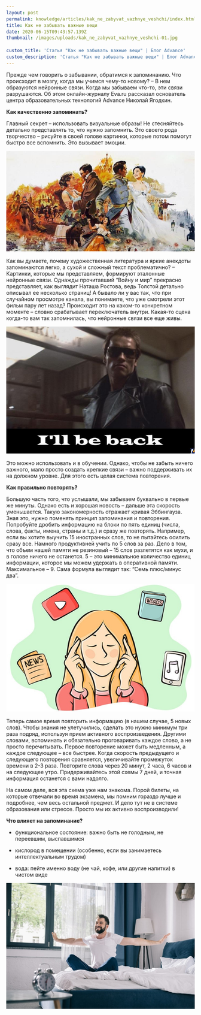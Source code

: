 ```yaml
---
layout: post
permalink: knowledge/articles/kak_ne_zabyvat_vazhnye_veshchi/index.html
title: Как не забывать важные вещи
date: 2020-06-15T09:43:57.139Z
thumbnail: /images/uploads/kak_ne_zabyvat_vazhnye_veshchi-01.jpg

custom_title: 'Статья "Как не забывать важные вещи" | Блог Advance'
custom_description: 'Статья "Как не забывать важные вещи" | Блог Advance-club.ru'
---
```

Прежде чем говорить о забывании, обратимся к запоминанию. Что происходит в мозгу, когда мы учимся чему-то новому? – В нем образуются нейронные связи. Когда мы забываем что-то, эти связи разрушаются. Об этом онлайн-журналу Eva.ru рассказал основатель центра образовательных технологий Advance Николай Ягодкин.

**Как качественно запоминать?**

Главный секрет – использовать визуальные образы! Не стесняйтесь детально представлять то, что нужно запомнить. Это своего рода творчество – рисуйте в своей голове картинки, которые потом помогут быстро все вспомнить. Это вызывает эмоции.

![](/images/uploads/kak_ne_zabyvat_vazhnye_veshchi-02.jpg)

Как вы думаете, почему художественная литература и яркие анекдоты запоминаются легко, а сухой и сложный текст проблематично? – Картинки, которые мы представляем, формируют эталонные нейронные связи. Однажды прочитавший “Войну и мир” прекрасно представляет, как выглядит Наташа Ростова, ведь Толстой детально описывал ее несколько страниц! А бывало ли у вас так, что при случайном просмотре канала, вы понимаете, что уже смотрели этот фильм пару лет назад? Происходит это на каком-то конкретном моменте – словно срабатывает переключатель внутри. Какая-то сцена когда-то вам так запомнилась, что нейронные связи все еще живы.

![](/images/uploads/kak_ne_zabyvat_vazhnye_veshchi-03.jpg)

Это можно использовать и в обучении. Однако, чтобы не забыть ничего важного, мало просто создать крепкие связи – важно поддерживать их на должном уровне. Для этого есть целая система повторения.

**Как правильно повторять?**

Большую часть того, что услышали, мы забываем буквально в первые же минуты. Однако есть и хорошая новость – дальше эта скорость уменьшается. Такую закономерность отражает кривая Эббингауза. Зная это, нужно поменять принцип запоминания и повторения. Попробуйте дробить информацию на блоки по пять единиц (числа, слова, факты, имена, страны и т.д.) и сразу же повторять. Например, если вы хотите выучить 15 иностранных слов, то не пытайтесь осилить сразу все. Намного продуктивней учить по 5 слов за раз. Дело в том, что объем нашей памяти не резиновый – 15 слов разлетятся как мухи, и в голове ничего не останется. 5 – это минимальное количество единиц информации, которое мы можем удержать в оперативной памяти. Максимальное – 9. Сама формула выглядит так: “Семь плюс/минус два”.

![](/images/uploads/kak_ne_zabyvat_vazhnye_veshchi-04.jpg)

Теперь самое время повторить информацию (в нашем случае, 5 новых слов). Чтобы знания не улетучились, сделать это нужно минимум три раза подряд, используя прием активного воспроизведения. Другими словами, вспоминать и обязательно проговаривать каждое слово, а не просто перечитывать. Первое повторение может быть медленным, а каждое следующее – все быстрее. Когда скорость предыдущего и следующего повторения сравняется, увеличивайте промежуток времени в 2-3 раза. Повторите слова через 20 минут, 2 часа, 6 часов и на следующее утро. Придерживайтесь этой схемы 7 дней, и точная информация останется с вами надолго.

На самом деле, вся эта схема уже нам знакома. Порой билеты, на которые отвечали во время экзамена, мы помним гораздо лучше и подробнее, чем весь остальной предмет. И дело тут не в системе образования или стрессе. Просто мы их активно воспроизводили!

**Что влияет на запоминание?**

- функциональное состояние: важно быть не голодным, не переевшим, выспавшимся

- кислород в помещении (особенно, если вы занимаетесь интеллектуальным трудом)

- вода: пейте именно воду (не чай, кофе, или другие напитки) в чистом виде

![](/images/uploads/kak_ne_zabyvat_vazhnye_veshchi-05.jpg)